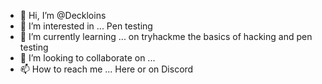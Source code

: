 - 👋 Hi, I’m @Deckloins
- 👀 I’m interested in ... Pen testing
- 🌱 I’m currently learning ... on tryhackme the basics of hacking and pen testing
- 💞️ I’m looking to collaborate on ...
- 📫 How to reach me ... Here or on Discord 

<!---
Deckloins/Deckloins is a ✨ special ✨ repository because its `README.md` (this file) appears on your GitHub profile.
You can click the Preview link to take a look at your changes.
--->
